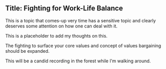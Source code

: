 ## Title: Fighting for Work-Life Balance

This is a topic that comes-up very time has a sensitive topic and clearly deserves some attention on how one can deal with it.

This is a placeholder to add my thoughts on this.

The fighting to surface your core values and concept of values bargaining should be expanded.

This will be a candid recording in the forest while I'm walking around. 
